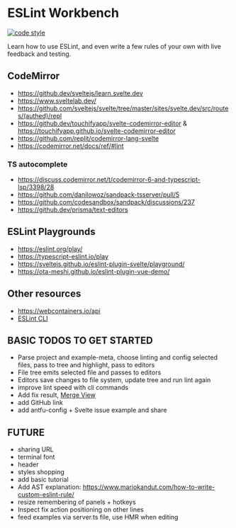 # ESLint Workbench

[![code style](https://antfu.me/badge-code-style.svg)](https://github.com/antfu/eslint-config)

Learn how to use ESLint, and even write a few rules of your own with live feedback and testing.

## CodeMirror

- https://github.dev/sveltejs/learn.svelte.dev
- https://www.sveltelab.dev/
- https://github.com/sveltejs/svelte/tree/master/sites/svelte.dev/src/routes/(authed)/repl
- https://github.dev/touchifyapp/svelte-codemirror-editor & https://touchifyapp.github.io/svelte-codemirror-editor
- https://github.com/replit/codemirror-lang-svelte
- https://codemirror.net/docs/ref/#lint

### TS autocomplete

- https://discuss.codemirror.net/t/codemirror-6-and-typescript-lsp/3398/28
- https://github.com/danilowoz/sandpack-tsserver/pull/5
- https://github.com/codesandbox/sandpack/discussions/237
- https://github.dev/prisma/text-editors

## ESLint Playgrounds

- https://eslint.org/play/
- https://typescript-eslint.io/play
- https://sveltejs.github.io/eslint-plugin-svelte/playground/
- https://ota-meshi.github.io/eslint-plugin-vue-demo/

## Other resources

- https://webcontainers.io/api
- [ESLint CLI](https://eslint.org/docs/latest/use/command-line-interface#-o---output-file)

## BASIC TODOS TO GET STARTED

- Parse project and example-meta, choose linting and config selected files, pass to tree and highlight, pass to editors
- File tree emits selected file and passes to editors
- Editors save changes to file system, update tree and run lint again
- improve lint speed with cli commands
- Add fix result, [Merge View](https://codemirror.net/try/?example=Merge%20View)
- add GitHub link
- add antfu-config + Svelte issue example and share

## FUTURE

- sharing URL
- terminal font
- header
- styles shopping
- add basic tutorial
- Add AST explanation: https://www.mariokandut.com/how-to-write-custom-eslint-rule/
- resize remembering of panels + hotkeys
- Inspect fix action positioning on other lines
- feed examples via server.ts file, use HMR when editing
